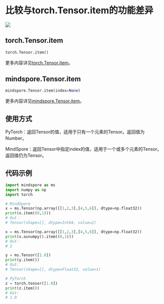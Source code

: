 # 比较与torch.Tensor.item的功能差异

<a href="https://gitee.com/mindspore/docs/blob/master/docs/mindspore/source_zh_cn/note/api_mapping/pytorch_diff/item.md" target="_blank"><img src="https://mindspore-website.obs.cn-north-4.myhuaweicloud.com/website-images/master/resource/_static/logo_source.png"></a>

## torch.Tensor.item

```python
torch.Tensor.item()
```

更多内容详见[torch.Tensor.item](https://pytorch.org/docs/1.5.0/tensors.html#torch.Tensor.item)。

## mindspore.Tensor.item

```python
mindspore.Tensor.item(index=None)
```

更多内容详见[mindspore.Tensor.item](https://www.mindspore.cn/docs/zh-CN/master/api_python/mindspore/Tensor/mindspore.Tensor.item.html#mindspore.Tensor.item)。

## 使用方式

PyTorch：返回Tensor的值，适用于只有一个元素的Tensor。返回值为Number。

MindSpore：返回Tensor中指定index的值，适用于一个或多个元素的Tensor。返回值仍为Tensor。

## 代码示例

```python
import mindspore as ms
import numpy as np
import torch

# MindSpore
x = ms.Tensor(np.array([[1,2,3],[4,5,6]], dtype=np.float32))
print(x.item((0,1)))
# Out：
# Tensor(shape=[], dtype=Int64, value=2)

x = ms.Tensor(np.array([[1,2,3],[4,5,6]], dtype=np.float32))
print(x.asnumpy().item((0,1)))
# Out：
# 2

y = ms.Tensor([1.0])
print(y.item())
# Out:
# Tensor(shape=[], dtype=Float32, value=1)

# PyTorch
z = torch.tensor([1.0])
print(z.item())
# Out:
# 1.0
```
